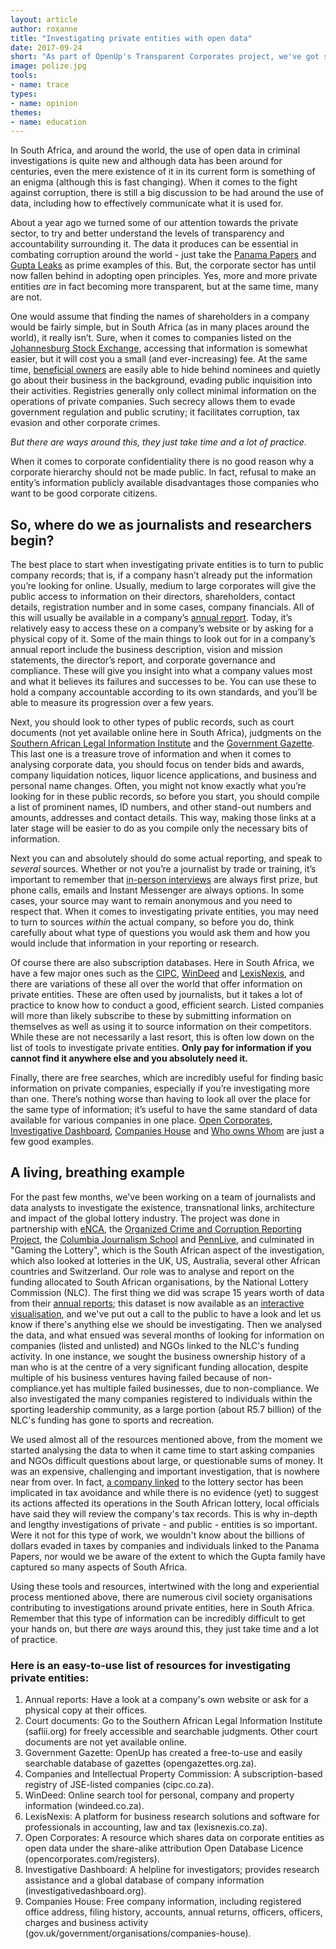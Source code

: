 ```yaml
---
layout: article
author: roxanne
title: "Investigating private entities with open data"
date: 2017-09-24
short: "As part of OpenUp's Transparent Corporates project, we've got some tips on how to investigate private entities using open data."
image: polize.jpg
tools:
- name: trace
types:
- name: opinion
themes:
- name: education
---
```


In South Africa, and around the world, the use of open data in criminal investigations is quite new and although data has been around for centuries, even the mere existence of it in its current form is something of an enigma (although this is fast changing). When it comes to the fight against corruption, there is still a big discussion to be had around the use of data, including how to effectively communicate what it is used for. 

About a year ago we turned some of our attention towards the private sector, to try and better understand the levels of transparency and accountability surrounding it. The data it produces can be essential in combating corruption around the world - just take the [Panama Papers](https://panamapapers.icij.org/) and [Gupta Leaks](http://www.gupta-leaks.com/) as prime examples of this. But, the corporate sector has until now fallen behind in adopting open principles. Yes, more and more private entities *are* in fact becoming more transparent, but at the same time, many are not. 

One would assume that finding the names of shareholders in a company would be fairly simple, but in South Africa (as in many places around the world), it really isn’t. Sure, when it comes to companies listed on the [Johannesburg Stock Exchange](https://www.jse.co.za/current-companies/companies-and-financial-instruments), accessing that information is somewhat easier, but it will cost you a small (and ever-increasing) fee. At the same time, [beneficial owners](https://register.openownership.org/) are easily able to hide behind nominees and quietly go about their business in the background, evading public inquisition into their activities. Registries generally only collect minimal information on the operations of private companies. Such secrecy allows them to evade government regulation and public scrutiny; it facilitates corruption, tax evasion and other corporate crimes. 

*But there are ways around this, they just take time and a lot of practice.*

When it comes to corporate confidentiality there is no good reason why a corporate hierarchy should not be made public. In fact, refusal to make an entity’s information publicly available disadvantages those companies who want to be good corporate citizens. 


## So, where do we as journalists and researchers begin?

The best place to start when investigating private entities is to turn to public company records; that is, if a company hasn’t already put the information you’re looking for online. Usually, medium to large corporates will give the public access to information on their directors, shareholders, contact details, registration number and in some cases, company financials. All of this will usually be available in a company’s [annual report](https://www.cnbc.com/2014/01/27/how-to-read-a-10-k-like-warren-buffet.html). Today, it’s relatively easy to access these on a company’s website or by asking for a physical copy of it. Some of the main things to look out for in a company’s annual report include the business description, vision and mission statements, the director’s report, and corporate governance and compliance. These will give you insight into what a company values most and what it believes its failures and successes to be. You can use these to hold a company accountable according to its own standards, and you’ll be able to measure its progression over a few years. 

Next, you should look to other types of public records, such as court documents (not yet available online here in South Africa), judgments on the [Southern African Legal Information Institute](http://www.saflii.org/) and the [Government Gazette](https://opengazettes.org.za/).  This last one is a treasure trove of information and when it comes to analysing corporate data, you should focus on tender bids and awards, company liquidation notices, liquor licence applications, and business and personal name changes. Often, you might not know exactly what you’re looking for in these public records, so before you start, you should compile a list of prominent names, ID numbers, and other stand-out numbers and amounts, addresses and contact details. This way, making those links at a later stage will be easier to do as you compile only the necessary bits of information. 

Next you can and absolutely should do some actual reporting, and speak to *several* sources. Whether or not you’re a journalist by trade or training, it’s important to remember that [in-person interviews](http://archives.cjr.org/realtalk/the_art_of_the_interview.php) are always first prize, but phone calls, emails and Instant Messenger are always options. In some cases, your source may want to remain anonymous and you need to respect that. When it comes to investigating private entities, you may need to turn to sources *within* the actual company, so before you do, think carefully about what type of questions you would ask them and how you would include that information in your reporting or research. 

Of course there are also subscription databases. Here in South Africa, we have a few major ones such as the [CIPC](http://www.cipc.co.za/), [WinDeed](http://www.windeed.co.za/) and [LexisNexis](http://www.lexisnexis.co.za/), and there are variations of these all over the world that offer information on private entities. These are often used by journalists, but it takes a lot of practice to know how to conduct a good, efficient search. Listed companies will more than likely subscribe to these by submitting information on themselves as well as using it to source information on their competitors. While these are not necessarily a last resort, this is often low down on the list of tools to investigate private entities. **Only pay for information if you cannot find it anywhere else and you absolutely need it.**

Finally, there are free searches, which are incredibly useful for finding basic information on private companies, especially if you’re investigating more than one. There’s nothing worse than having to look all over the place for the same type of information; it’s useful to have the same standard of data available for various companies in one place. [Open Corporates](https://opencorporates.com/), [Investigative Dashboard](https://investigativedashboard.org/), [Companies House](https://www.gov.uk/government/organisations/companies-house/about-our-services) and [Who owns Whom](http://www.whoownswhom.co.za/) are just a few good examples.


## A living, breathing example

For the past few months, we've been working on a team of journalists and data analysts to investigate the existence, transnational links, architecture and impact of the global lottery industry. The project was done in partnership with [eNCA](https://www.enca.com/coverage/gaming-the-lotto), the [Organized Crime and Corruption Reporting Project](https://www.occrp.org/en), the [Columbia Journalism School](https://journalism.columbia.edu/) and [PennLive](http://www.pennlive.com/), and culminated in "Gaming the Lottery", which is the South African aspect of the investigation, which also looked at lotteries in the UK, US, Australia, several other African countries and Switzerland. Our role was to analyse and report on the funding allocated to South African organisations, by the National Lottery Commission (NLC). The first thing we did was scrape 15 years worth of data from their [annual reports](http://www.nlcsa.org.za/annual-reports/); this dataset is now available as an [interactive visualisation](http://www.enca.com/south-africa/about-the-south-african-lottery), and we've put out a call to the public to have a look and let us know if there's anything else we should be investigating. Then we analysed the data, and what ensued was several months of looking for information on companies (listed and unlisted) and NGOs linked to the NLC's funding activity. In one instance, we sought the business ownership history of a man who is at the centre of a very significant funding allocation, despite multiple of his business ventures having failed because of non-compliance.yet has multiple failed businesses, due to non-compliance. We also investigated the many companies registered to individuals within the sporting leadership community, as a large portion (about R5.7 billion) of the NLC's funding has gone to sports and recreation. 

We used almost all of the resources mentioned above, from the moment we started analysing the data to when it came time to start asking companies and NGOs difficult questions about large, or questionable sums of money. It was an expensive, challenging and important investigation, that is nowhere near from over. In fact, [a company linked](http://www.enca.com/south-africa/watch-underbelly-of-lottery-sector-exposed) to the lottery sector has been implicated in tax avoidance and while there is no evidence (yet) to suggest its actions affected its operations in the South African lottery, local officials have said they will review the company's tax records. This is why in-depth and lengthy investigations of private - and public - entities is so important. Were it not for this type of work, we wouldn't know about the billions of dollars evaded in taxes by companies and individuals linked to the Panama Papers, nor would we be aware of the extent to which the Gupta family have captured so many aspects of South Africa. 

Using these tools and resources, intertwined with the long and experiential process mentioned above, there are numerous civil society organisations contributing to investigations around private entities, here in South Africa. Remember that this type of information can be incredibly difficult to get your hands on, but there *are* ways around this, they just take time and a lot of practice. 


### Here is an easy-to-use list of resources for investigating private entities:
1. Annual reports: Have a look at a company's own website or ask for a physical copy at their offices.
2. Court documents: Go to the Southern African Legal Information Institute (saflii.org) for freely accessible and searchable judgments. Other court documents are not yet available online. 
3. Government Gazette: OpenUp has created a free-to-use and easily searchable database of gazettes (opengazettes.org.za). 
4. Companies and Intellectual Property Commission: A subscription-based registry of JSE-listed companies (cipc.co.za).
5. WinDeed: Online search tool for personal, company and property information (windeed.co.za). 
6. LexisNexis: A platform for business research solutions and software for professionals in accounting, law and tax (lexisnexis.co.za). 
7. Open Corporates: A resource which shares data on corporate entities as open data under the share-alike attribution Open Database Licence (opencorporates.com/registers). 
8. Investigative Dashboard: A helpline for investigators; provides research assistance and a global database of company information (investigativedashboard.org). 
9. Companies House: Free company information, including registered office address, filing history, accounts, annual returns, officers, officers, charges and business activity (gov.uk/government/organisations/companies-house). 
